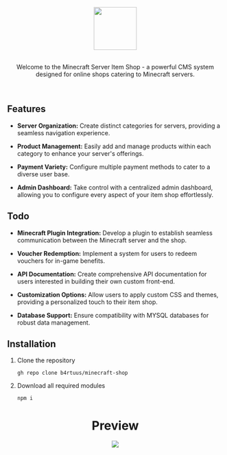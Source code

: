 <div align="center">
  <a href="https://github.com/b4rtuus" align="center"><img align="center" width="100" src="https://media.tenor.com/hR312hTG5T0AAAAj/mythikore-anime-girl.gif"></a>
</div>

<br>

<p align="center">
  Welcome to the Minecraft Server Item Shop - a powerful CMS system designed for online shops catering to Minecraft servers.
</p>

<br>

## **Features**

- **Server Organization:** Create distinct categories for servers, providing a seamless navigation experience.
- **Product Management:** Easily add and manage products within each category to enhance your server's offerings.

- **Payment Variety:** Configure multiple payment methods to cater to a diverse user base.

- **Admin Dashboard:** Take control with a centralized admin dashboard, allowing you to configure every aspect of your item shop effortlessly.

## **Todo**

- **Minecraft Plugin Integration:** Develop a plugin to establish seamless communication between the Minecraft server and the shop.

- **Voucher Redemption:** Implement a system for users to redeem vouchers for in-game benefits.

- **API Documentation:** Create comprehensive API documentation for users interested in building their own custom front-end.

- **Customization Options:** Allow users to apply custom CSS and themes, providing a personalized touch to their item shop.

- **Database Support:** Ensure compatibility with MYSQL databases for robust data management.

## **Installation**

1. Clone the repository

   ```
   gh repo clone b4rtuus/minecraft-shop
   ```

2. Download all required modules

   ```
   npm i
   ```

<div align="center">
  <h1>Preview</h1>
  <img src="https://i.imgur.com/rB9RXIw.png"/>
</div>
